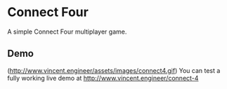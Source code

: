 Connect Four
============

A simple Connect Four multiplayer game.

## Demo
(http://www.vincent.engineer/assets/images/connect4.gif)
You can test a fully working live demo at http://www.vincent.engineer/connect-4
